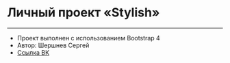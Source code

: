 # Личный проект «Stylish»
---
* Проект выполнен с использованием Bootstrap 4
* Автор: Шершнев Сергей
* [Ссылка ВК](https://vk.com/shv.sergey)
